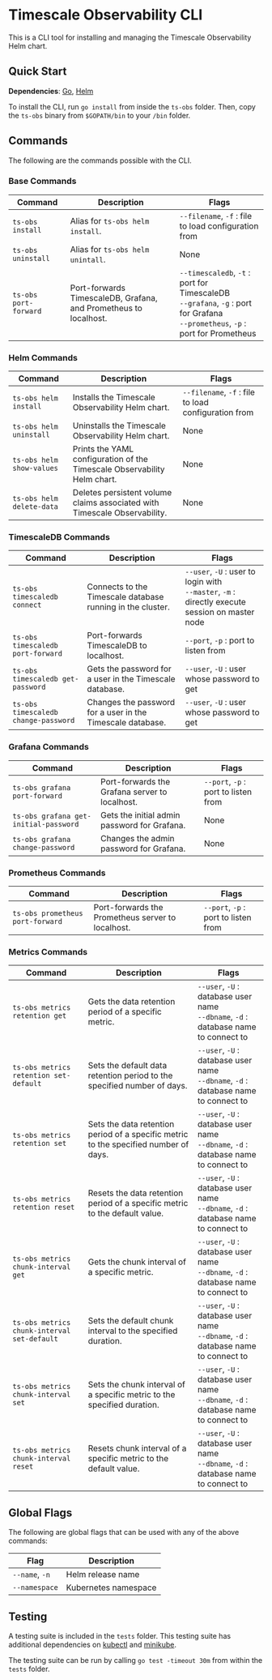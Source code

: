 # Timescale Observability CLI

This is a CLI tool for installing and managing the Timescale Observability Helm chart. 

## Quick Start

__Dependencies__: [Go](https://golang.org/doc/install), [Helm](https://helm.sh/docs/intro/install/)

To install the CLI, run `go install` from inside the `ts-obs` folder. 
Then, copy the `ts-obs` binary from `$GOPATH/bin` to your `/bin` folder. 

## Commands

The following are the commands possible with the CLI. 

### Base Commands

| Command               | Description                                                      | Flags                                                |
|-----------------------|------------------------------------------------------------------|------------------------------------------------------|
| `ts-obs install`      | Alias for `ts-obs helm install`.                                 | `--filename`, `-f` : file to load configuration from |
| `ts-obs uninstall`    | Alias for `ts-obs helm unintall`.                                | None                                                 |
| `ts-obs port-forward` | Port-forwards TimescaleDB, Grafana, and Prometheus to localhost. | `--timescaledb`, `-t` : port for TimescaleDB <br> `--grafana`, `-g` : port for Grafana <br> `--prometheus`, `-p` : port for Prometheus |

### Helm Commands

| Command                   | Description                                                               | Flags                                                |
|---------------------------|---------------------------------------------------------------------------|------------------------------------------------------|
| `ts-obs helm install`     | Installs the Timescale Observability Helm chart.                          | `--filename`, `-f` : file to load configuration from |
| `ts-obs helm uninstall`   | Uninstalls the Timescale Observability Helm chart.                        | None                                                 |
| `ts-obs helm show-values` | Prints the YAML configuration of the Timescale Observability Helm chart.  | None                                                 |
| `ts-obs helm delete-data` | Deletes persistent volume claims associated with Timescale Observability. | None                                                 |

### TimescaleDB Commands

| Command                           | Description                                                | Flags                                       |
|-----------------------------------|------------------------------------------------------------|---------------------------------------------|
| `ts-obs timescaledb connect`         | Connects to the Timescale database running in the cluster. | `--user`, `-U` : user to login with <br> `--master`, `-m` : directly execute session on master node |
| `ts-obs timescaledb port-forward`    | Port-forwards TimescaleDB to localhost.                    | `--port`, `-p` : port to listen from        |
| `ts-obs timescaledb get-password`    | Gets the password for a user in the Timescale database.    | `--user`, `-U` : user whose password to get |
| `ts-obs timescaledb change-password` | Changes the password for a user in the Timescale database. | `--user`, `-U` : user whose password to get |

### Grafana Commands

| Command                               | Description                                    | Flags                                |
|---------------------------------------|------------------------------------------------|--------------------------------------|
| `ts-obs grafana port-forward`         | Port-forwards the Grafana server to localhost. | `--port`, `-p` : port to listen from |
| `ts-obs grafana get-initial-password` | Gets the initial admin password for Grafana.   | None                                 |
| `ts-obs grafana change-password`      | Changes the admin password for Grafana.        | None                                 |

### Prometheus Commands

| Command                          | Description                                       | Flags                                |
|----------------------------------|---------------------------------------------------|--------------------------------------|
| `ts-obs prometheus port-forward` | Port-forwards the Prometheus server to localhost. | `--port`, `-p` : port to listen from |

### Metrics Commands

| Command                                     | Description                                                                          | Flags |
|---------------------------------------------|--------------------------------------------------------------------------------------|-------|
| `ts-obs metrics retention get`              | Gets the data retention period of a specific metric.                                 | `--user`, `-U` : database user name <br> `--dbname`, `-d` : database name to connect to |
| `ts-obs metrics retention set-default`      | Sets the default data retention period to the specified number of days.              | `--user`, `-U` : database user name <br> `--dbname`, `-d` : database name to connect to |
| `ts-obs metrics retention set`              | Sets the data retention period of a specific metric to the specified number of days. | `--user`, `-U` : database user name <br> `--dbname`, `-d` : database name to connect to |
| `ts-obs metrics retention reset`            | Resets the data retention period of a specific metric to the default value.          | `--user`, `-U` : database user name <br> `--dbname`, `-d` : database name to connect to |
| `ts-obs metrics chunk-interval get`         | Gets the chunk interval of a specific metric.                                        | `--user`, `-U` : database user name <br> `--dbname`, `-d` : database name to connect to |
| `ts-obs metrics chunk-interval set-default` | Sets the default chunk interval to the specified duration.                           | `--user`, `-U` : database user name <br> `--dbname`, `-d` : database name to connect to |
| `ts-obs metrics chunk-interval set`         | Sets the chunk interval of a specific metric to the specified duration.              | `--user`, `-U` : database user name <br> `--dbname`, `-d` : database name to connect to |
| `ts-obs metrics chunk-interval reset`       | Resets chunk interval of a specific metric to the default value.                     | `--user`, `-U` : database user name <br> `--dbname`, `-d` : database name to connect to |

## Global Flags

The following are global flags that can be used with any of the above commands: 

| Flag           | Description          |
|----------------|----------------------|
| `--name`, `-n` | Helm release name    |
| `--namespace`  | Kubernetes namespace |

## Testing

A testing suite is included in the `tests` folder. This testing suite has additional dependencies on [kubectl](https://kubernetes.io/docs/tasks/tools/install-kubectl/) and [minikube](https://kubernetes.io/docs/tasks/tools/install-minikube/).

The testing suite can be run by calling `go test -timeout 30m` from within the `tests` folder. 
